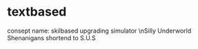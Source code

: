 # textbased
consept name: skilbased upgrading simulator \nSilly Underworld Shenanigans
shortend to S.U.S
